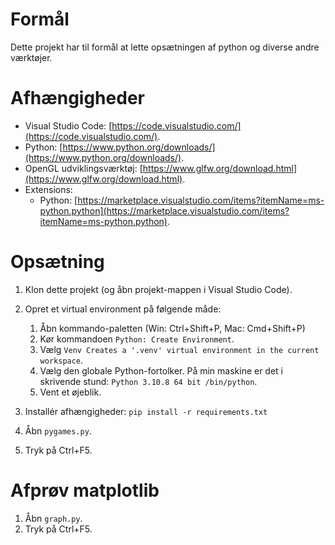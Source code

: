 # Formål

Dette projekt har til formål at lette opsætningen af python og diverse andre værktøjer.

# Afhængigheder

- Visual Studio Code: [https://code.visualstudio.com/](https://code.visualstudio.com/).
- Python: [https://www.python.org/downloads/](https://www.python.org/downloads/).    
- OpenGL udviklingsværktøj: [https://www.glfw.org/download.html](https://www.glfw.org/download.html).
- Extensions:
    - Python: [https://marketplace.visualstudio.com/items?itemName=ms-python.python](https://marketplace.visualstudio.com/items?itemName=ms-python.python).

# Opsætning

1. Klon dette projekt (og åbn projekt-mappen i Visual Studio Code).
2. Opret et virtual environment på følgende måde:
    1. Åbn kommando-paletten (Win: Ctrl+Shift+P, Mac: Cmd+Shift+P)
    2. Kør kommandoen `Python: Create Environment`.
    3. Vælg `Venv Creates a '.venv' virtual environment in the current workspace`.
    4. Vælg den globale Python-fortolker. På min maskine er det i skrivende stund: `Python 3.10.8 64 bit /bin/python`.
    5. Vent et øjeblik.
3. Installér afhængigheder: `pip install -r requirements.txt`

1. Åbn `pygames.py`.
2. Tryk på Ctrl+F5.

# Afprøv matplotlib

1. Åbn `graph.py`.
2. Tryk på Ctrl+F5.
